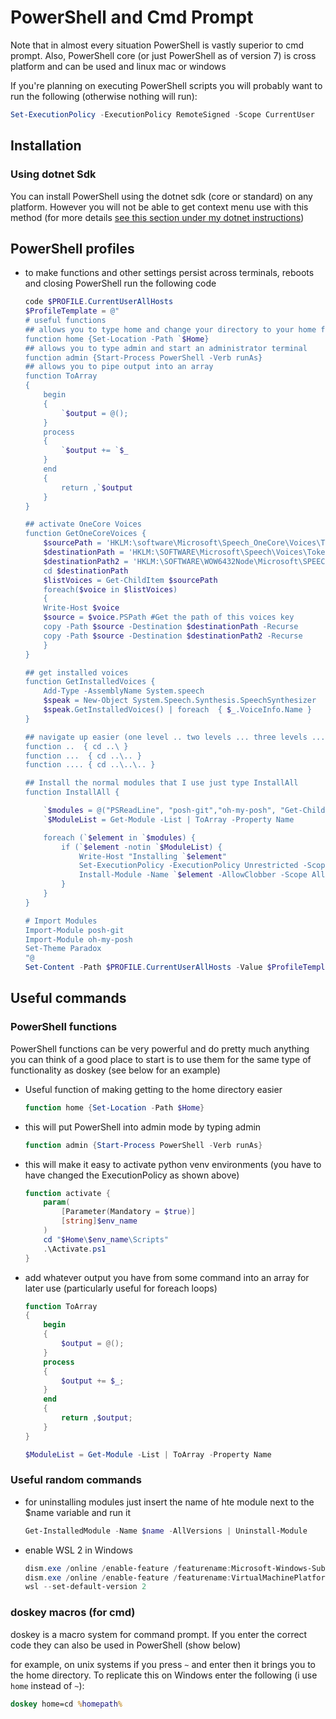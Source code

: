 # PowerShell and Cmd Prompt

Note that in almost every situation PowerShell is vastly superior to cmd prompt. Also, PowerShell core (or just PowerShell as of version 7) is cross platform and can be used and linux mac or windows

If you're planning on executing PowerShell scripts you will probably want to run the following (otherwise nothing will run):

```PowerShell
Set-ExecutionPolicy -ExecutionPolicy RemoteSigned -Scope CurrentUser
```

## Installation

### Using dotnet Sdk

You can install PowerShell using the dotnet sdk (core or standard) on any platform. However you will not be able to get context menu use with this method (for more details [see this section under my dotnet instructions](../programming_languages/dotnet/dotnet_install_overview.md#dotnet-tools))

## PowerShell profiles

- to make functions and other settings persist across terminals, reboots and closing PowerShell run the following code

    ```PowerShell
    code $PROFILE.CurrentUserAllHosts
    $ProfileTemplate = @"
    # useful functions
    ## allows you to type home and change your directory to your home folder
    function home {Set-Location -Path `$Home}
    ## allows you to type admin and start an administrator terminal
    function admin {Start-Process PowerShell -Verb runAs}
    ## allows you to pipe output into an array
    function ToArray
    {
        begin
        {
            `$output = @();
        }
        process
        {
            `$output += `$_
        }
        end
        {
            return ,`$output
        }
    }

    ## activate OneCore Voices
    function GetOneCoreVoices {
        $sourcePath = 'HKLM:\software\Microsoft\Speech_OneCore\Voices\Tokens' #Where the OneCore voices live
        $destinationPath = 'HKLM:\SOFTWARE\Microsoft\Speech\Voices\Tokens' #For 64-bit apps
        $destinationPath2 = 'HKLM:\SOFTWARE\WOW6432Node\Microsoft\SPEECH\Voices\Tokens' #For 32-bit apps
        cd $destinationPath
        $listVoices = Get-ChildItem $sourcePath
        foreach($voice in $listVoices)
        {
        Write-Host $voice
        $source = $voice.PSPath #Get the path of this voices key
        copy -Path $source -Destination $destinationPath -Recurse
        copy -Path $source -Destination $destinationPath2 -Recurse
        }
    }

    ## get installed voices
    function GetInstalledVoices {
        Add-Type -AssemblyName System.speech
        $speak = New-Object System.Speech.Synthesis.SpeechSynthesizer
        $speak.GetInstalledVoices() | foreach  { $_.VoiceInfo.Name }
    }

    ## navigate up easier (one level .. two levels ... three levels ....)
    function ..  { cd ..\ }
    function ...  { cd ..\.. }
    function .... { cd ..\..\.. }

    ## Install the normal modules that I use just type InstallAll
    function InstallAll {

        `$modules = @("PSReadLine", "posh-git","oh-my-posh", "Get-ChildItemColor")
        `$ModuleList = Get-Module -List | ToArray -Property Name

        foreach (`$element in `$modules) {
            if (`$element -notin `$ModuleList) {
                Write-Host "Installing `$element"
                Set-ExecutionPolicy -ExecutionPolicy Unrestricted -Scope CurrentUser -ErrorAction SilentlyContinue
                Install-Module -Name `$element -AllowClobber -Scope AllUsers
            }
        }
    }

    # Import Modules
    Import-Module posh-git
    Import-Module oh-my-posh
    Set-Theme Paradox
    "@
    Set-Content -Path $PROFILE.CurrentUserAllHosts -Value $ProfileTemplate
    ```

<!-- if (!(Test-Path -Path $PROFILE.AllUsersAllHosts)) {
    New-Item -ItemType File -Path $PROFILE -Force
} 
This will create the file if it doesn't exist yet but I don't think it is needed -->

## Useful commands

### PowerShell functions

PowerShell functions can be very powerful and do pretty much anything you can think of a good place to start is to use them for the same type of functionality as doskey (see below for an example)

- Useful function of making getting to the home directory easier

    ```PowerShell
    function home {Set-Location -Path $Home}
    ```

- this will put PowerShell into admin mode by typing admin

    ```PowerShell
    function admin {Start-Process PowerShell -Verb runAs}
    ```

- this will make it easy to activate python venv environments (you have to have changed the ExecutionPolicy as shown above)

    ```PowerShell
    function activate {
        param(
            [Parameter(Mandatory = $true)]
            [string]$env_name
        )
        cd "$Home\$env_name\Scripts"
        .\Activate.ps1
    }
    ```

- add whatever output you have from some command into an array for later use (particularly useful for foreach loops)

    ```PowerShell
    function ToArray
    {
        begin
        {
            $output = @();
        }
        process
        {
            $output += $_;
        }
        end
        {
            return ,$output;
        }
    }

    $ModuleList = Get-Module -List | ToArray -Property Name
    ```

### Useful random commands

- for uninstalling modules just insert the name of hte module next to the $name variable and run it

    ```PowerShell
    Get-InstalledModule -Name $name -AllVersions | Uninstall-Module
    ```

- enable WSL 2 in Windows

    ```PowerShell
    dism.exe /online /enable-feature /featurename:Microsoft-Windows-Subsystem-Linux /all /norestart
    dism.exe /online /enable-feature /featurename:VirtualMachinePlatform /all /norestart
    wsl --set-default-version 2
    ```

### doskey macros (for cmd)

doskey is a macro system for command prompt. If you enter the correct code they can also be used in PowerShell (show below)

for example, on unix systems if you press `~` and enter then it brings you to the home directory. To replicate this on Windows enter the following (i use `home` instead of `~`):

```cmd
doskey home=cd %homepath%
```
